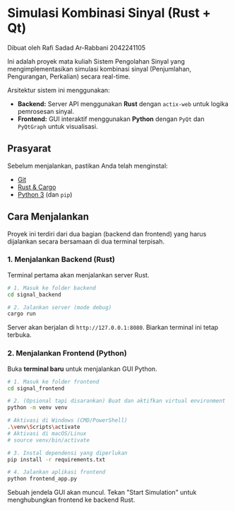 # Simulasi Kombinasi Sinyal (Rust + Qt)

Dibuat oleh Rafi Sadad Ar-Rabbani 2042241105

Ini adalah proyek mata kuliah Sistem Pengolahan Sinyal yang mengimplementasikan simulasi kombinasi sinyal (Penjumlahan, Pengurangan, Perkalian) secara real-time.

Arsitektur sistem ini menggunakan:
* **Backend:** Server API menggunakan **Rust** dengan `actix-web` untuk logika pemrosesan sinyal.
* **Frontend:** GUI interaktif menggunakan **Python** dengan `PyQt` dan `PyQtGraph` untuk visualisasi.

## Prasyarat

Sebelum menjalankan, pastikan Anda telah menginstal:
* [Git](https://git-scm.com/)
* [Rust & Cargo](https://rustup.rs/)
* [Python 3](https://www.python.org/) (dan `pip`)

## Cara Menjalankan

Proyek ini terdiri dari dua bagian (backend dan frontend) yang harus dijalankan secara bersamaan di dua terminal terpisah.

### 1. Menjalankan Backend (Rust)

Terminal pertama akan menjalankan server Rust.

```bash
# 1. Masuk ke folder backend
cd signal_backend

# 2. Jalankan server (mode debug)
cargo run
````

Server akan berjalan di `http://127.0.0.1:8080`. Biarkan terminal ini tetap terbuka.

### 2\. Menjalankan Frontend (Python)

Buka **terminal baru** untuk menjalankan GUI Python.

```bash
# 1. Masuk ke folder frontend
cd signal_frontend

# 2. (Opsional tapi disarankan) Buat dan aktifkan virtual environment
python -m venv venv

# Aktivasi di Windows (CMD/PowerShell)
.\venv\Scripts\activate
# Aktivasi di macOS/Linux
# source venv/bin/activate

# 3. Instal dependensi yang diperlukan
pip install -r requirements.txt

# 4. Jalankan aplikasi frontend
python frontend_app.py
```

Sebuah jendela GUI akan muncul. Tekan "Start Simulation" untuk menghubungkan frontend ke backend Rust.

